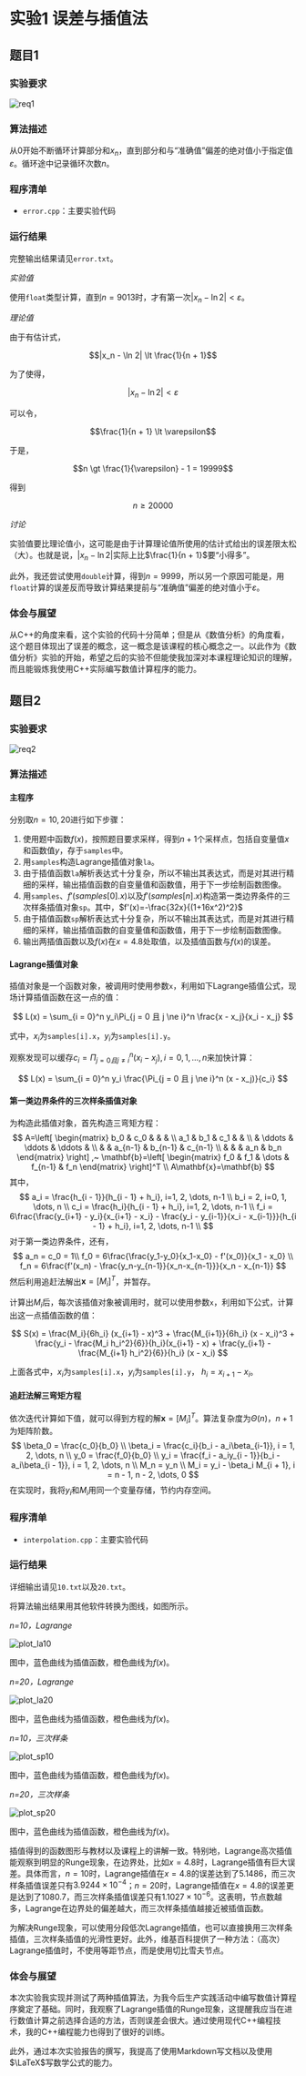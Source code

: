 #  实验1 误差与插值法

## 题目1

###  实验要求

![req1](req1.png)

### 算法描述

从0开始不断循环计算部分和$x_n$，直到部分和与“准确值”偏差的绝对值小于指定值$\varepsilon$。循环途中记录循环次数$n$。

### 程序清单

* `error.cpp`：主要实验代码

### 运行结果

完整输出结果请见`error.txt`。

*实验值*

使用`float`类型计算，直到$n=9013$时，才有第一次$|x_n - \ln 2| \lt\varepsilon$。

*理论值*

由于有估计式，

$$|x_n - \ln 2| \lt \frac{1}{n + 1}$$

为了使得，

$$|x_n - \ln 2| \lt \varepsilon$$

可以令，

$$\frac{1}{n + 1} \lt \varepsilon$$

于是，

$$n \gt \frac{1}{\varepsilon} - 1 = 19999$$

得到

$$n \ge 20000$$

*讨论*

实验值要比理论值小，这可能是由于计算理论值所使用的估计式给出的误差限太松（大）。也就是说，$|x_n - \ln 2|$实际上比$\frac{1}{n + 1}$要“小得多”。

此外，我还尝试使用`double`计算，得到$n=9999$，所以另一个原因可能是，用`float`计算的误差反而导致计算结果提前与“准确值”偏差的绝对值小于$\varepsilon$。

### 体会与展望

从C++的角度来看，这个实验的代码十分简单；但是从《数值分析》的角度看，这个题目体现出了误差的概念，这一概念是该课程的核心概念之一。以此作为《数值分析》实验的开始，希望之后的实验不但能使我加深对本课程理论知识的理解，而且能锻炼我使用C++实际编写数值计算程序的能力。

## 题目2

### 实验要求

![req2](req2.png)

### 算法描述

#### 主程序

分别取$n=10, 20$进行如下步骤：

1. 使用题中函数$f(x)$，按照题目要求采样，得到$n + 1$个采样点，包括自变量值$x$和函数值$y$，存于`samples`中。
2. 用`samples`构造Lagrange插值对象`la`。
3. 由于插值函数`la`解析表达式十分复杂，所以不输出其表达式，而是对其进行精细的采样，输出插值函数的自变量值和函数值，用于下一步绘制函数图像。
4. 用`samples`、$f'(samples[0].x)$以及$f'(samples[n].x)$构造第一类边界条件的三次样条插值对象`sp`。其中，$f'(x)=-\frac{32x}{(1+16x^2)^2}$
5. 由于插值函数`sp`解析表达式十分复杂，所以不输出其表达式，而是对其进行精细的采样，输出插值函数的自变量值和函数值，用于下一步绘制函数图像。
6. 输出两插值函数以及$f(x)$在$x=4.8$处取值，以及插值函数与$f(x)$的误差。

#### Lagrange插值对象

插值对象是一个函数对象，被调用时使用参数`x`，利用如下Lagrange插值公式，现场计算插值函数在这一点的值：

$$ L(x) = \sum_{i = 0}^n y_i\Pi_{j = 0 且 j \ne i}^n \frac{x - x_j}{x_i - x_j} $$

式中，$x_i$为`samples[i].x`，$y_i$为`samples[i].y`。

观察发现可以缓存$c_i = \Pi_{j = 0 且 j \ne i}^n (x_i - x_j), i = 0, 1, \dots, n$来加快计算：

$$ L(x) = \sum_{i = 0}^n y_i \frac{\Pi_{j = 0 且 j \ne i}^n (x - x_j)}{c_i} $$

#### 第一类边界条件的三次样条插值对象

为构造此插值对象，首先构造三弯矩方程：
$$
A=\left[
\begin{matrix}
   b_0 & c_0 & & &  \\
   a_1 & b_1 & c_1 & & \\
    & \ddots  &  \ddots &  \ddots & \\
   & & a_{n-1} & b_{n-1} & c_{n-1}   \\
   & & & a_n & b_n
  \end{matrix}
  \right]
,~
  \mathbf{b}=\left[
\begin{matrix}
  f_0 & f_1 & \dots & f_{n-1} & f_n
  \end{matrix}
  \right]^T
 \\
 A\mathbf{x}=\mathbf{b}
$$
其中，
$$
a_i = \frac{h_{i - 1}}{h_{i - 1} + h_i}, i=1, 2, \dots, n-1 \\
b_i = 2, i=0, 1, \dots, n \\
c_i = \frac{h_i}{h_{i - 1} + h_i}, i=1, 2, \dots, n-1 \\
f_i = 6\frac{\frac{y_{i+1} - y_i}{x_{i+1} - x_i} - \frac{y_i - y_{i-1}}{x_i - x_{i-1}}}{h_{i - 1} + h_i}, i=1, 2, \dots, n-1 \\
$$
对于第一类边界条件，还有，
$$
a_n = c_0 = 1\\
f_0 = 6\frac{\frac{y_1-y_0}{x_1-x_0} - f'(x_0)}{x_1 - x_0} \\
f_n = 6\frac{f'(x_n) - \frac{y_n-y_{n-1}}{x_n-x_{n-1}}}{x_n - x_{n-1}}
$$
然后利用追赶法解出$\mathbf{x} = [M_i]^T$，并暂存。

计算出$M_i$后，每次该插值对象被调用时，就可以使用参数`x`，利用如下公式，计算出这一点插值函数的值：

$$ S(x) = \frac{M_i}{6h_i} (x_{i+1} - x)^3 + \frac{M_{i+1}}{6h_i} (x - x_i)^3 + \frac{y_i - \frac{M_i h_i^2}{6}}{h_i}(x_{i+1} - x) + \frac{y_{i+1} - \frac{M_{i+1} h_i^2}{6}}{h_i} (x - x_i) $$

上面各式中，$x_i$为`samples[i].x`，$y_i$为`samples[i].y`， $h_i = x_{i + 1} - x_i$。

#### 追赶法解三弯矩方程

依次迭代计算如下值，就可以得到方程的解$\mathbf{x}=[M_i]^T$。算法复杂度为$\Theta(n)$，$n+1$为矩阵阶数。
$$
\beta_0 = \frac{c_0}{b_0} \\
\beta_i = \frac{c_i}{b_i - a_i\beta_{i-1}}, i = 1, 2, \dots, n \\
y_0 = \frac{f_0}{b_0} \\
y_i = \frac{f_i - a_iy_{i - 1}}{b_i - a_i\beta_{i - 1}}, i = 1, 2, \dots, n \\
M_n = y_n \\
M_i = y_i - \beta_i M_{i + 1}, i = n - 1, n - 2, \dots, 0
$$
在实现时，我将$y_i$和$M_i$用同一个变量存储，节约内存空间。

### 程序清单

- `interpolation.cpp`：主要实验代码

### 运行结果

详细输出请见`10.txt`以及`20.txt`。

将算法输出结果用其他软件转换为图线，如图所示。

*n=10，Lagrange*

![plot_la10](plot_la10.png)

图中，蓝色曲线为插值函数，橙色曲线为$f(x)$。

*n=20，Lagrange*

![plot_la20](plot_la20.png)

图中，蓝色曲线为插值函数，橙色曲线为$f(x)$。

*n=10，三次样条*

![plot_sp10](plot_sp10.png)

图中，蓝色曲线为插值函数，橙色曲线为$f(x)$。

*n=20，三次样条*

![plot_sp20](plot_sp20.png)

图中，蓝色曲线为插值函数，橙色曲线为$f(x)$。

插值得到的函数图形与教材以及课程上的讲解一致。特别地，Lagrange高次插值能观察到明显的Runge现象，在边界处，比如$x=4.8$时，Lagrange插值有巨大误差。具体而言，$n=10$时，Lagrange插值在$x=4.8$的误差达到了$5.1486$，而三次样条插值误差只有$3.9244 \times 10^{-4}$；$n=20$时，Lagrange插值在$x=4.8$的误差更是达到了$1080.7$，而三次样条插值误差只有$1.1027 \times 10^{-6}$。这表明，节点数越多，Lagrange在边界处的偏差越大，而三次样条插值越接近被插值函数。

为解决Runge现象，可以使用分段低次Lagrange插值，也可以直接换用三次样条插值，三次样条插值的光滑性更好。此外，维基百科提供了一种方法：（高次）Lagrange插值时，不使用等距节点，而是使用切比雪夫节点。

### 体会与展望

本次实验我实现并测试了两种插值算法，为我今后生产实践活动中编写数值计算程序奠定了基础。同时，我观察了Lagrange插值的Runge现象，这提醒我应当在进行数值计算之前选择合适的方法，否则误差会很大。通过使用现代C++编程技术，我的C++编程能力也得到了很好的训练。

此外，通过本次实验报告的撰写，我提高了使用Markdown写文档以及使用$\LaTeX$写数学公式的能力。

